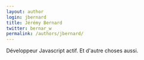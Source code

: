 ```yaml
---
layout: author
login: jbernard
title: Jérémy Bernard
twitter: bernar_w
permalink: /authors/jbernard/
---
```

Développeur Javascript actif. Et d'autre choses aussi.
